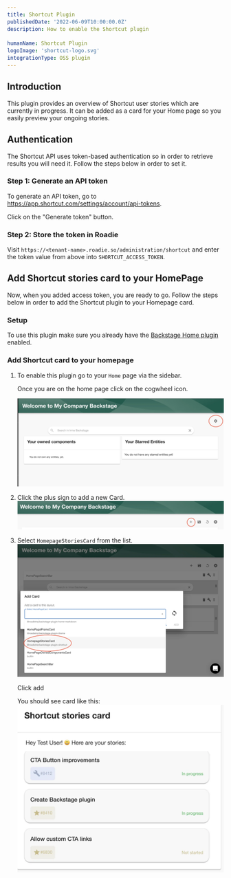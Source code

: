 ```yaml
---
title: Shortcut Plugin
publishedDate: '2022-06-09T10:00:00.0Z'
description: How to enable the Shortcut plugin

humanName: Shortcut Plugin
logoImage: 'shortcut-logo.svg'
integrationType: OSS plugin
---
```


## Introduction

This plugin provides an overview of Shortcut user stories which are currently in progress. It can be added as a card for your Home page so you easily preview your ongoing stories.

## Authentication

The Shortcut API uses token-based authentication so in order to retrieve results you will need it. Follow the steps below in order to set it.

### Step 1: Generate an API token

To generate an API token, go to https://app.shortcut.com/settings/account/api-tokens.

Click on the "Generate token" button.

### Step 2: Store the token in Roadie

Visit `https://<tenant-name>.roadie.so/administration/shortcut` and enter the token value from above into `SHORTCUT_ACCESS_TOKEN`.

## Add Shortcut stories card to your HomePage

Now, when you added access token, you are ready to go. Follow the steps below in order to add the Shortcut plugin to your Homepage card.

### Setup

To use this plugin make sure you already have the [Backstage Home plugin](https://github.com/backstage/backstage/blob/master/plugins/home/README.md) enabled.

### Add Shortcut card to your homepage

1.  To enable this plugin go to your `Home` page via the sidebar.

    Once you are on the home page click on the cogwheel icon.

    ![cog icon leading to adding cards in home page](cog.webp)

2.  Click the plus sign to add a new Card.
    ![add new card plus sign](plus-homepage.webp)

3.  Select `HomepageStoriesCard` from the list.
    ![add shortcut card](homepage-add-card.webp)

    Click add

    You should see card like this:
    ![Shortcut card](card.webp)
